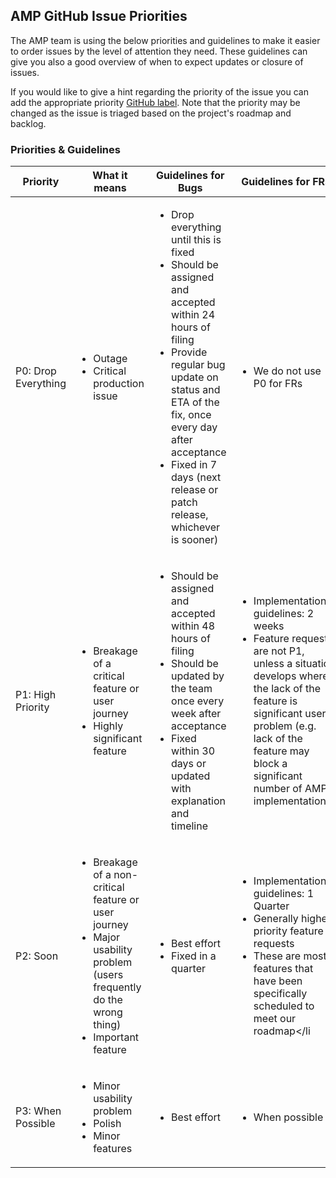 ## AMP GitHub Issue Priorities

The AMP team is using the below priorities and guidelines to make it easier to order issues by the level of attention they need.
These guidelines can give you also a good overview of when to expect updates or closure of issues.

If you would like to give a hint regarding the priority of the issue you can add the appropriate priority [GitHub label](https://github.com/ampproject/amphtml/labels). Note that the priority may be changed as the issue is triaged based on the project's roadmap and backlog.

### Priorities & Guidelines

| Priority            | What it means                                                                                                                                                        | Guidelines for Bugs                                                                                                                                                                                                                                                                                   | Guidelines for FRs                                                                                                                                                                                                                                               |
| ------------------- | -------------------------------------------------------------------------------------------------------------------------------------------------------------------- | ----------------------------------------------------------------------------------------------------------------------------------------------------------------------------------------------------------------------------------------------------------------------------------------------------- | ---------------------------------------------------------------------------------------------------------------------------------------------------------------------------------------------------------------------------------------------------------------- |
| P0: Drop Everything | <ul><li>Outage</li><li>Critical production issue</li></ul>                                                                                                           | <ul><li>Drop everything until this is fixed</li><li>Should be assigned and accepted within 24 hours of filing</li><li>Provide regular bug update on status and ETA of the fix, once every day after acceptance</li><li>Fixed in 7 days (next release or patch release, whichever is sooner)</li></ul> | <ul><li>We do not use P0 for FRs</li></ul>                                                                                                                                                                                                                       |
| P1: High Priority   | <ul><li>Breakage of a critical feature or user journey</li><li>Highly significant feature</li></ul>                                                                  | <ul><li>Should be assigned and accepted within 48 hours of filing</li><li>Should be updated by the team once every week after acceptance</li><li>Fixed within 30 days or updated with explanation and timeline</li></ul>                                                                              | <ul><li>Implementation guidelines: 2 weeks</li><li>Feature requests are not P1, unless a situation develops where the lack of the feature is significant user problem (e.g. lack of the feature may block a significant number of AMP implementations)</li></ul> |
| P2: Soon            | <ul><li>Breakage of a non-critical feature or user journey</li><li>Major usability problem (users frequently do the wrong thing)</li><li>Important feature</li></ul> | <ul><li>Best effort</li><li>Fixed in a quarter</li></ul>                                                                                                                                                                                                                                              | <ul><li>Implementation guidelines: 1 Quarter</li><li>Generally higher priority feature requests</li><li>These are mostly features that have been specifically scheduled to meet our roadmap</li</ul>                                                             |
| P3: When Possible   | <ul><li>Minor usability problem</li><li>Polish</li><li>Minor features</li></ul>                                                                                      | <ul><li>Best effort</li></ul>                                                                                                                                                                                                                                                                         | <ul><li>When possible</li></ul>                                                                                                                                                                                                                                  |
